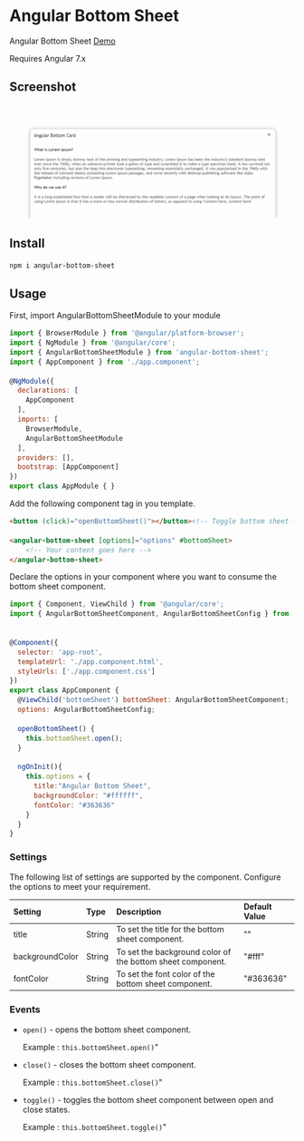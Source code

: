 # Angular Bottom Sheet

Angular Bottom Sheet [Demo](http://rahulprabhakar.in/angular-bottom-sheet/)

Requires Angular 7.x

## Screenshot 

![Screenshot1](screenshot/Screenshot-1.png)

## Install

``npm i angular-bottom-sheet``

## Usage

First, import AngularBottomSheetModule to your module

```javascript
import { BrowserModule } from '@angular/platform-browser';
import { NgModule } from '@angular/core';
import { AngularBottomSheetModule } from 'angular-bottom-sheet';
import { AppComponent } from './app.component';

@NgModule({
  declarations: [
    AppComponent
  ],
  imports: [
    BrowserModule,
    AngularBottomSheetModule
  ],
  providers: [],
  bootstrap: [AppComponent]
})
export class AppModule { }

```
Add the following component tag in you template.

```html
<button (click)="openBottomSheet()"></button><!-- Toggle bottom sheet -->

<angular-bottom-sheet [options]="options" #bottomSheet>
    <!-- Your content goes here -->
</angular-bottom-sheet>
```


Declare the options in your component where you want to consume the bottom sheet component.

```javascript
import { Component, ViewChild } from '@angular/core';
import { AngularBottomSheetComponent, AngularBottomSheetConfig } from 'angular-bottom-sheet';


@Component({
  selector: 'app-root',
  templateUrl: './app.component.html',
  styleUrls: ['./app.component.css']
})
export class AppComponent {
  @ViewChild('bottomSheet') bottomSheet: AngularBottomSheetComponent;
  options: AngularBottomSheetConfig;

  openBottomSheet() {
    this.bottomSheet.open();
  }

  ngOnInit(){
    this.options = {
      title:"Angular Bottom Sheet",
      backgroundColor: "#ffffff", 
      fontColor: "#363636" 
    }
  }
}

```



### Settings
The following list of settings are supported by the component. Configure the options to meet your requirement.

| Setting         |Type    | Description            | Default Value |
|:--- |:--- |:--- |:--- |
| title | String | To set the title for the bottom sheet component. | "" |
| backgroundColor | String | To set the background color of the bottom sheet component. | "#fff" |
| fontColor | String | To set the font color of the bottom sheet component. | "#363636" |

### Events
- `open()` - opens the bottom sheet component.
    
    Example : `this.bottomSheet.open()`"
- `close()` - closes the bottom sheet component.
    
    Example : `this.bottomSheet.close()`"
- `toggle()` - toggles the bottom sheet component between open and close states.
    
    Example : `this.bottomSheet.toggle()`"

